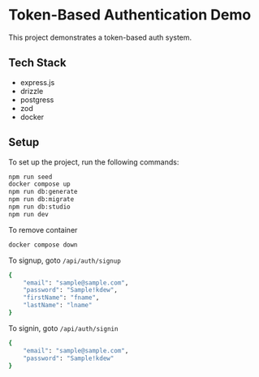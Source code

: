 # Token-Based Authentication Demo
This project demonstrates a token-based auth system.

## Tech Stack
 - express.js
 - drizzle
 - postgress
 - zod
 - docker

## Setup

To set up the project, run the following commands:

```bash
npm run seed
docker compose up
npm run db:generate
npm run db:migrate
npm run db:studio
npm run dev
```

To remove container
```sh
docker compose down
```

To signup, goto `/api/auth/signup`
```sh
{
    "email": "sample@sample.com",
    "password": "Sample!kdew",
    "firstName": "fname", 
    "lastName": "lname"
}
```

To signin, goto `/api/auth/signin`
```sh
{
    "email": "sample@sample.com",
    "password": "Sample!kdew"
}
```
